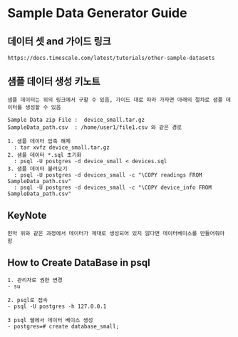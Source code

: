 # Sample Data Generator Guide

## 데이터 셋 and 가이드 링크
```
https://docs.timescale.com/latest/tutorials/other-sample-datasets
```

## 샘플 데이터 생성 키노트
```
샘플 데이터는 위의 링크에서 구할 수 있음, 가이드 대로 따라 가자면 아래의 절차로 샘플 데이터를 생성할 수 있음

Sample Data zip File :  device_small.tar.gz
SampleData_path.csv  : /home/user1/file1.csv 와 같은 경로

1. 샘플 데이터 압축 해제
  : tar xvfz device_small.tar.gz
2. 샘플 데이터 *.sql 초기화 
  : psql -U postgres -d device_small < devices.sql
3. 샘플 데이터 불러오기
  : psql -U postgres -d devices_small -c "\COPY readings FROM SampleData_path.csv"
  : psql -U postgres -d devices_small -c "\COPY device_info FROM SampleData_path.csv"
```

## KeyNote
```
먄악 위와 같은 과정에서 데이터가 제대로 생성되어 있지 않다면 데이터베이스를 만들어줘야 함
```

## How to Create DataBase in psql
```
1. 관리자로 권한 변경
- su

2. psql로 접속
- psql -U postgres -h 127.0.0.1

3 psql 쉘에서 데이터 베이스 생성
- postgres=# create database_small;
```
